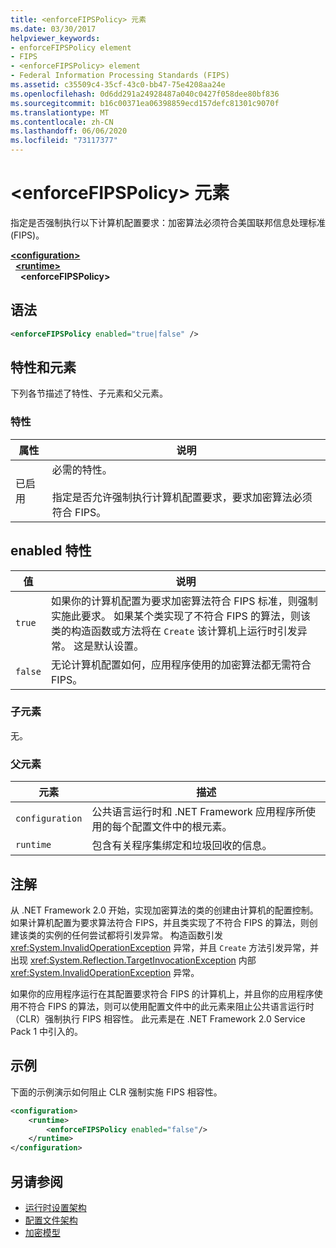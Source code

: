 ```yaml
---
title: <enforceFIPSPolicy> 元素
ms.date: 03/30/2017
helpviewer_keywords:
- enforceFIPSPolicy element
- FIPS
- <enforceFIPSPolicy> element
- Federal Information Processing Standards (FIPS)
ms.assetid: c35509c4-35cf-43c0-bb47-75e4208aa24e
ms.openlocfilehash: 0d6dd291a24928487a040c0427f058dee80bf836
ms.sourcegitcommit: b16c00371ea06398859ecd157defc81301c9070f
ms.translationtype: MT
ms.contentlocale: zh-CN
ms.lasthandoff: 06/06/2020
ms.locfileid: "73117377"
---
```

# <a name="enforcefipspolicy-element"></a>\<enforceFIPSPolicy> 元素
指定是否强制执行以下计算机配置要求：加密算法必须符合美国联邦信息处理标准 (FIPS)。  
  
[**\<configuration>**](../configuration-element.md)\
&nbsp;&nbsp;[**\<runtime>**](runtime-element.md)\
&nbsp;&nbsp;&nbsp;&nbsp;**\<enforceFIPSPolicy>**  
  
## <a name="syntax"></a>语法  
  
```xml  
<enforceFIPSPolicy enabled="true|false" />  
```  
  
## <a name="attributes-and-elements"></a>特性和元素  
 下列各节描述了特性、子元素和父元素。  
  
### <a name="attributes"></a>特性  
  
|属性|说明|  
|---------------|-----------------|  
|已启用|必需的特性。<br /><br /> 指定是否允许强制执行计算机配置要求，要求加密算法必须符合 FIPS。|  
  
## <a name="enabled-attribute"></a>enabled 特性  
  
|值|说明|  
|-----------|-----------------|  
|`true`|如果你的计算机配置为要求加密算法符合 FIPS 标准，则强制实施此要求。 如果某个类实现了不符合 FIPS 的算法，则该类的构造函数或方法将在 `Create` 该计算机上运行时引发异常。 这是默认设置。|  
|`false`|无论计算机配置如何，应用程序使用的加密算法都无需符合 FIPS。|  
  
### <a name="child-elements"></a>子元素  
 无。  
  
### <a name="parent-elements"></a>父元素  
  
|元素|描述|  
|-------------|-----------------|  
|`configuration`|公共语言运行时和 .NET Framework 应用程序所使用的每个配置文件中的根元素。|  
|`runtime`|包含有关程序集绑定和垃圾回收的信息。|  
  
## <a name="remarks"></a>注解  
 从 .NET Framework 2.0 开始，实现加密算法的类的创建由计算机的配置控制。 如果计算机配置为要求算法符合 FIPS，并且类实现了不符合 FIPS 的算法，则创建该类的实例的任何尝试都将引发异常。 构造函数引发 <xref:System.InvalidOperationException> 异常，并且 `Create` 方法引发异常，并出现 <xref:System.Reflection.TargetInvocationException> 内部 <xref:System.InvalidOperationException> 异常。  
  
 如果你的应用程序运行在其配置要求符合 FIPS 的计算机上，并且你的应用程序使用不符合 FIPS 的算法，则可以使用配置文件中的此元素来阻止公共语言运行时（CLR）强制执行 FIPS 相容性。 此元素是在 .NET Framework 2.0 Service Pack 1 中引入的。  
  
## <a name="example"></a>示例  
 下面的示例演示如何阻止 CLR 强制实施 FIPS 相容性。  
  
```xml  
<configuration>  
    <runtime>  
        <enforceFIPSPolicy enabled="false"/>  
    </runtime>  
</configuration>  
```  
  
## <a name="see-also"></a>另请参阅

- [运行时设置架构](index.md)
- [配置文件架构](../index.md)
- [加密模型](../../../../standard/security/cryptography-model.md)
